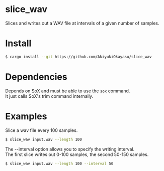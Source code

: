 # slice_wav

Slices and writes out a WAV file at intervals of a given number of samples.

# Install

```bash
$ cargo install --git https://github.com/AkiyukiOkayasu/slice_wav
```

# Dependencies

Depends on [SoX](https://sox.sourceforge.net/) and must be able to use the `sox` command.  
It just calls SoX's trim command internally.

# Examples

Slice a wav file every 100 samples.  
```bash
$ slice_wav input.wav --length 100
```


The --interval option allows you to specify the writing interval.  
The first slice writes out 0-100 samples, the second 50-150 samples.  
```bash
$ slice_wav input.wav --length 100 --interval 50
```
